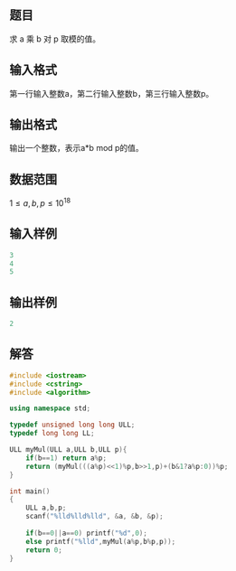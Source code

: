 ## **题目**
求 a 乘 b 对 p 取模的值。

## **输入格式**
第一行输入整数a，第二行输入整数b，第三行输入整数p。

## **输出格式**
输出一个整数，表示a*b mod p的值。

## **数据范围**
$1≤a,b,p≤10^18$

## **输入样例**
```c++
3
4
5
```

## **输出样例**
```c++
2
```

## **解答**
```c++
#include <iostream>
#include <cstring>
#include <algorithm>

using namespace std;

typedef unsigned long long ULL;
typedef long long LL;

ULL myMul(ULL a,ULL b,ULL p){
    if(b==1) return a%p;
    return (myMul(((a%p)<<1)%p,b>>1,p)+(b&1?a%p:0))%p;
}

int main()
{
    ULL a,b,p;
    scanf("%lld%lld%lld", &a, &b, &p);
    
    if(b==0||a==0) printf("%d",0);
    else printf("%lld",myMul(a%p,b%p,p));
    return 0;
}
```